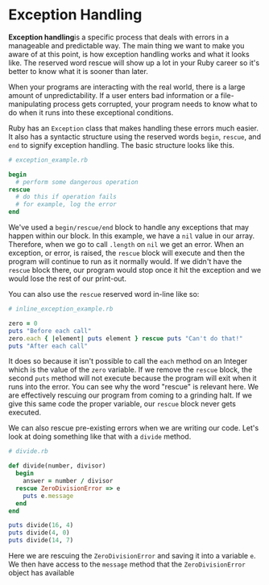 # Exception Handling

**Exception handling**is a specific process that deals with errors in a manageable and predictable way. The main thing we want to make you aware of at this point, is how exception handling works and what it looks like. The reserved word rescue will show up a lot in your Ruby career so it's better to know what it is sooner than later.

When your programs are interacting with the real world, there is a large amount of unpredictability. If a user enters bad information or a file-manipulating process gets corrupted, your program needs to know what to do when it runs into these exceptional conditions.

Ruby has an `Exception` class that makes handling these errors much easier. It also has a syntactic structure using the reserved words `begin`, `rescue`, and `end` to signify exception handling. The basic structure looks like this.

```ruby
# exception_example.rb

begin
  # perform some dangerous operation
rescue
  # do this if operation fails
  # for example, log the error
end

```

We've used a `begin/rescue/end` block to handle any exceptions that may happen within our block. In this example, we have a `nil` value in our array. Therefore, when we go to call `.length` on `nil` we get an error. When an exception, or error, is raised, the `rescue` block will execute and then the program will continue to run as it normally would. If we didn't have the `rescue` block there, our program would stop once it hit the exception and we would lose the rest of our print-out.

You can also use the `rescue` reserved word in-line like so:

```ruby
# inline_exception_example.rb

zero = 0
puts "Before each call"
zero.each { |element| puts element } rescue puts "Can't do that!"
puts "After each call"
```

It does so because it isn't possible to call the `each` method on an Integer which is the value of the `zero` variable. If we remove the `rescue` block, the second `puts` method will not execute because the program will exit when it runs into the error. You can see why the word "rescue" is relevant here. We are effectively rescuing our program from coming to a grinding halt. If we give this same code the proper variable, our `rescue` block never gets executed.

We can also rescue pre-existing errors when we are writing our code. Let's look at doing something like that with a `divide` method.

```ruby
# divide.rb

def divide(number, divisor)
  begin
    answer = number / divisor
  rescue ZeroDivisionError => e
    puts e.message
  end
end

puts divide(16, 4)
puts divide(4, 0)
puts divide(14, 7)

```

Here we are rescuing the `ZeroDivisionError` and saving it into a variable `e`. We then have access to the `message` method that the `ZeroDivisionError` object has available
